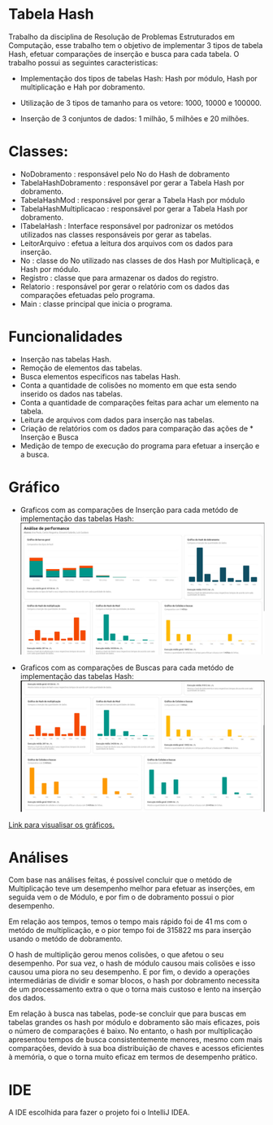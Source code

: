 # Tabela Hash
Trabalho da disciplina de Resolução de Problemas Estruturados em Computação, esse trabalho tem o objetivo de implementar 3 tipos de tabela Hash, efetuar comparações de inserção e busca para cada tabela. O trabalho possui as seguintes caracteristicas:

* Implementação dos tipos de tabelas Hash: Hash por módulo, Hash por multiplicação e Hah por dobramento.

* Utilização de 3 tipos de tamanho para os vetore: 1000, 10000 e 100000.

* Inserção de 3 conjuntos de dados: 1 milhão, 5 milhões e 20 milhões.

# Classes:

* NoDobramento : responsável pelo No do Hash de dobramento
* TabelaHashDobramento : responsável por gerar a Tabela Hash por dobramento. 
* TabelaHashMod : responsável por gerar a Tabela Hash por módulo 
* TabelaHashMultiplicacao : responsável por gerar a Tabela Hash por dobramento.
* ITabelaHash : Interface responsável por padronizar os metódos utilizados nas classes responsáveis por gerar as tabelas.
* LeitorArquivo : efetua a leitura dos arquivos com os dados para inserção.
* No : classe do No utilizado nas classes de dos Hash por Multiplicaçã, e Hash por módulo.
* Registro : classe que para armazenar os dados do registro.
* Relatorio : responsável por gerar o relatório com os dados das comparações efetuadas pelo programa. 
* Main : classe principal que inicia o programa.

# Funcionalidades

* Inserção nas tabelas Hash.
* Remoção de elementos das tabelas.
* Busca elementos especificos nas tabelas Hash.
* Conta a quantidade de colisões no momento em que esta sendo inserido os dados nas tabelas.
* Conta a quantidade de comparações feitas para achar um elemento na tabela.
* Leitura de arquivos com dados para inserção nas tabelas.
* Criação de relatórios com os dados para comparação das ações de * Inserção e Busca
* Medição de tempo de execução do programa para efetuar a inserção e a busca.

# Gráfico
* Graficos com as comparações de Inserção para cada metódo de implementação das tabelas Hash:
![alt text](graficosGerais.png)

* Graficos com as comparações de Buscas para cada metódo de implementação das tabelas Hash:
![alt text](graficosBusca.png)

[Link para visualisar os gráficos.](https://gustacamara.github.io/hash-data-structure/)

# Análises

Com base nas análises feitas, é possível concluir que o metódo de Multiplicação teve um desempenho melhor para efetuar as inserções, em seguida vem o de Módulo, e por fim o de dobramento possui o pior desempenho.

Em relação aos tempos, temos o tempo mais rápido foi de 41 ms com o metódo de multiplicação, e o pior tempo foi de 315822 ms para inserção usando o metódo de dobramento.

O hash de multiplição gerou menos colisões, o que afetou o seu desempenho. Por sua vez, o hash de módulo causou mais colisões e isso causou uma piora no seu desempenho. E por fim, o devido a operações intermediárias de dividir e somar blocos, o hash por dobramento necessita de um processamento extra o que o torna mais custoso e lento na inserção dos dados.

Em relação à busca nas tabelas, pode-se concluir que para buscas em tabelas grandes os hash por módulo e dobramento são mais eficazes, pois o número de comparações é baixo. No entanto, o hash por multiplicação apresentou tempos de busca consistentemente menores, mesmo com mais comparações, devido à sua boa distribuição de chaves e acessos eficientes à memória, o que o torna muito eficaz em termos de desempenho prático.

# IDE 

A IDE escolhida para fazer o projeto foi o IntelliJ IDEA.

